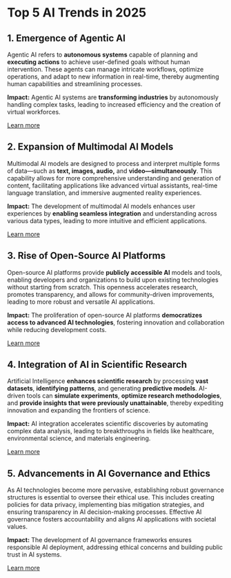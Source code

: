 # Top 5 AI Trends in 2025

## 1. Emergence of Agentic AI

Agentic AI refers to **autonomous systems** capable of planning and **executing actions** to achieve user-defined goals without human intervention. These agents can manage intricate workflows, optimize operations, and adapt to new information in real-time, thereby augmenting human capabilities and streamlining processes.

**Impact:** Agentic AI systems are **transforming industries** by autonomously handling complex tasks, leading to increased efficiency and the creation of virtual workforces.

[Learn more](https://www.gartner.com/en/articles/top-technology-trends-2025)

## 2. Expansion of Multimodal AI Models

Multimodal AI models are designed to process and interpret multiple forms of data—such as **text, images, audio,** and **video—simultaneously**. This capability allows for more comprehensive understanding and generation of content, facilitating applications like advanced virtual assistants, real-time language translation, and immersive augmented reality experiences.

**Impact:** The development of multimodal AI models enhances user experiences by **enabling seamless integration** and understanding across various data types, leading to more intuitive and efficient applications.

[Learn more](https://www.techtarget.com/searchenterpriseai/tip/9-top-AI-and-machine-learning-trends)

## 3. Rise of Open-Source AI Platforms

Open-source AI platforms provide **publicly accessible AI** models and tools, enabling developers and organizations to build upon existing technologies without starting from scratch. This openness accelerates research, promotes transparency, and allows for community-driven improvements, leading to more robust and versatile AI applications.

**Impact:** The proliferation of open-source AI platforms **democratizes access to advanced AI technologies**, fostering innovation and collaboration while reducing development costs.

[Learn more](https://tecex.com/the-top-ai-trends-for-2025/)

## 4. Integration of AI in Scientific Research

Artificial Intelligence **enhances scientific research** by processing **vast datasets**, **identifying patterns**, and generating **predictive models**. AI-driven tools can **simulate experiments**, **optimize research methodologies**, and **provide insights that were previously unattainable**, thereby expediting innovation and expanding the frontiers of science.

**Impact:** AI integration accelerates scientific discoveries by automating complex data analysis, leading to breakthroughs in fields like healthcare, environmental science, and materials engineering.

[Learn more](https://sloanreview.mit.edu/article/five-trends-in-ai-and-data-science-for-2025/)

## 5. Advancements in AI Governance and Ethics

As AI technologies become more pervasive, establishing robust governance structures is essential to oversee their ethical use. This includes creating policies for data privacy, implementing bias mitigation strategies, and ensuring transparency in AI decision-making processes. Effective AI governance fosters accountability and aligns AI applications with societal values.

**Impact:** The development of AI governance frameworks ensures responsible AI deployment, addressing ethical concerns and building public trust in AI systems.

[Learn more](https://www.gartner.com/en/articles/top-technology-trends-2025)
